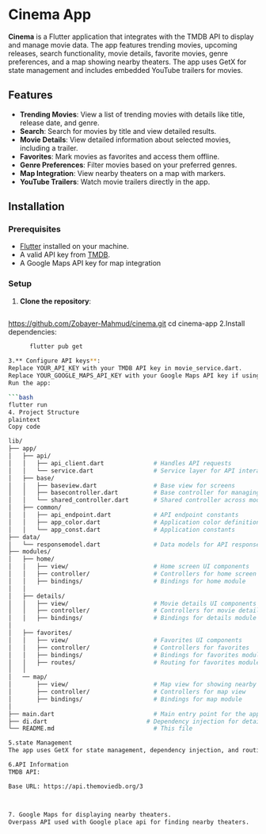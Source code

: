 # Cinema App

**Cinema** is a Flutter application that integrates with the TMDB API to display and manage movie data. The app features trending movies, upcoming releases, search functionality, movie details, favorite movies, genre preferences, and a map showing nearby theaters. The app uses GetX for state management and includes embedded YouTube trailers for movies.

## Features

- **Trending Movies**: View a list of trending movies with details like title, release date, and genre.
- **Search**: Search for movies by title and view detailed results.
- **Movie Details**: View detailed information about selected movies, including a trailer.
- **Favorites**: Mark movies as favorites and access them offline.
- **Genre Preferences**: Filter movies based on your preferred genres.
- **Map Integration**: View nearby theaters on a map with markers.
- **YouTube Trailers**: Watch movie trailers directly in the app.


## Installation

### Prerequisites

- [Flutter](https://flutter.dev/docs/get-started/install) installed on your machine.
- A valid API key from [TMDB](https://www.themoviedb.org/documentation/api).
- A Google Maps API key for map integration

### Setup

1. **Clone the repository**:
   ```bash
https://github.com/Zobayer-Mahmud/cinema.git
   cd cinema-app
2.Install dependencies:
```bash
      flutter pub get
      
3.** Configure API keys**:
Replace YOUR_API_KEY with your TMDB API key in movie_service.dart.
Replace YOUR_GOOGLE_MAPS_API_KEY with your Google Maps API key if using Google Maps.
Run the app:

```bash 
flutter run
4. Project Structure
plaintext
Copy code

lib/
├── app/
│   ├── api/
│   │   ├── api_client.dart              # Handles API requests
│   │   └── service.dart                 # Service layer for API interactions
│   ├── base/
│   │   ├── baseview.dart                # Base view for screens
│   │   ├── basecontroller.dart          # Base controller for managing state
│   │   └── shared_controller.dart       # Shared controller across modules
│   ├── common/
│   │   ├── api_endpoint.dart            # API endpoint constants
│   │   ├── app_color.dart               # Application color definitions
│   │   └── app_const.dart               # Application constants
├── data/
│   └── responsemodel.dart               # Data models for API responses
├── modules/
│   ├── home/
│   │   ├── view/                        # Home screen UI components
│   │   ├── controller/                  # Controllers for home screen
│   │   ├── bindings/                    # Bindings for home module
│   │
│   ├── details/
│   │   ├── view/                        # Movie details UI components
│   │   ├── controller/                  # Controllers for movie details
│   │   ├── bindings/                    # Bindings for details module
│  
│   ├── favorites/
│   │   ├── view/                        # Favorites UI components
│   │   ├── controller/                  # Controllers for favorites
│   │   ├── bindings/                    # Bindings for favorites module
│   │   ├── routes/                      # Routing for favorites module
│   │  
│   ── map/
│       ├── view/                        # Map view for showing nearby theaters
│       ├── controller/                  # Controllers for map view
│       ├── bindings/                    # Bindings for map module
│   
├── main.dart                            # Main entry point for the app
├── di.dart                            # Dependency injection for details module
└── README.md                            # This file

5.state Management
The app uses GetX for state management, dependency injection, and routing. Controllers manage the state of different parts of the app, and Obx is used for reactive UI updates.

6.API Information
TMDB API:

Base URL: https://api.themoviedb.org/3



7. Google Maps for displaying nearby theaters.
Overpass API used with Google place api for finding nearby theaters.